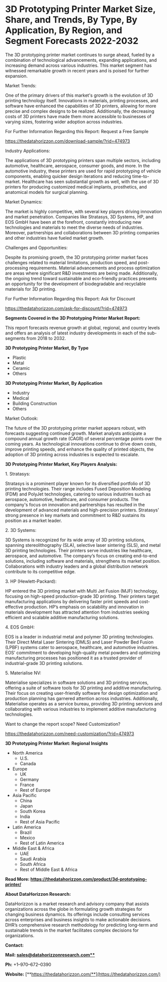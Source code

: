 ﻿# **3D Prototyping Printer Market Size, Share, and Trends, By Type, By Application, By Region, and Segment Forecasts 2022-2032**
The 3D prototyping printer market continues to surge ahead, fueled by a combination of technological advancements, expanding applications, and increasing demand across various industries. This market segment has witnessed remarkable growth in recent years and is poised for further expansion.

Market Trends:

One of the primary drivers of this market's growth is the evolution of 3D printing technology itself. Innovations in materials, printing processes, and software have enhanced the capabilities of 3D printers, allowing for more precise and complex designs to be realized. Additionally, the decreasing costs of 3D printers have made them more accessible to businesses of varying sizes, fostering wider adoption across industries.

For Further Information Regarding this Report: Request a Free Sample

<https://thedatahorizzon.com/download-sample/?rid=474973>

Industry Applications:

The applications of 3D prototyping printers span multiple sectors, including automotive, healthcare, aerospace, consumer goods, and more. In the automotive industry, these printers are used for rapid prototyping of vehicle components, enabling quicker design iterations and reducing time-to-market. Healthcare has seen substantial growth as well, with the use of 3D printers for producing customized medical implants, prosthetics, and anatomical models for surgical planning.

Market Dynamics:

The market is highly competitive, with several key players driving innovation and market penetration. Companies like Stratasys, 3D Systems, HP, and EOS GmbH have been at the forefront, constantly introducing new technologies and materials to meet the diverse needs of industries. Moreover, partnerships and collaborations between 3D printing companies and other industries have fueled market growth.

Challenges and Opportunities:

Despite its promising growth, the 3D prototyping printer market faces challenges related to material limitations, production speed, and post-processing requirements. Material advancements and process optimization are areas where significant R&D investments are being made. Additionally, the ongoing trend toward sustainable and eco-friendly practices presents an opportunity for the development of biodegradable and recyclable materials for 3D printing.

For Further Information Regarding this Report: Ask for Discount

<https://thedatahorizzon.com/ask-for-discount/?rid=474973>

**Segments Covered in the 3D Prototyping Printer Market Report:**

This report forecasts revenue growth at global, regional, and country levels and offers an analysis of latest industry developments in each of the sub-segments from 2018 to 2032.

**3D Prototyping Printer Market, By Type**

- Plastic
- Metal
- Ceramic
- Others

**3D Prototyping Printer Market, By Application**

- Industry
- Medical
- Building Construction
- Others


Market Outlook:

The future of the 3D prototyping printer market appears robust, with forecasts suggesting continued growth. Market analysts anticipate a compound annual growth rate (CAGR) of several percentage points over the coming years. As technological innovations continue to drive down costs, improve printing speeds, and enhance the quality of printed objects, the adoption of 3D printing across industries is expected to escalate.

**3D Prototyping Printer Market, Key Players Analysis:**

1\. Stratasys:

Stratasys is a prominent player known for its diversified portfolio of 3D printing technologies. Their range includes Fused Deposition Modeling (FDM) and PolyJet technologies, catering to various industries such as aerospace, automotive, healthcare, and consumer products. The company's focus on innovation and partnerships has resulted in the development of advanced materials and high-precision printers. Stratasys' strong presence in key markets and commitment to R&D sustains its position as a market leader.

2\. 3D Systems:

3D Systems is recognized for its wide array of 3D printing solutions, spanning stereolithography (SLA), selective laser sintering (SLS), and metal 3D printing technologies. Their printers serve industries like healthcare, aerospace, and automotive. The company’s focus on creating end-to-end solutions, including software and materials, strengthens its market position. Collaborations with industry leaders and a global distribution network contribute to its competitive edge.

3\. HP (Hewlett-Packard):

HP entered the 3D printing market with Multi Jet Fusion (MJF) technology, focusing on high-speed production-grade 3D printing. Their printers target manufacturing applications by delivering faster print speeds and cost-effective production. HP’s emphasis on scalability and innovation in materials development has attracted attention from industries seeking efficient and scalable additive manufacturing solutions.

4\. EOS GmbH:

EOS is a leader in industrial metal and polymer 3D printing technologies. Their Direct Metal Laser Sintering (DMLS) and Laser Powder Bed Fusion (LPBF) systems cater to aerospace, healthcare, and automotive industries. EOS’ commitment to developing high-quality metal powders and optimizing manufacturing processes has positioned it as a trusted provider of industrial-grade 3D printing solutions.

5\. Materialise NV:

Materialise specializes in software solutions and 3D printing services, offering a suite of software tools for 3D printing and additive manufacturing. Their focus on creating user-friendly software for design optimization and production planning has garnered attention across industries. Additionally, Materialise operates as a service bureau, providing 3D printing services and collaborating with various industries to implement additive manufacturing technologies.

Want to change the report scope? Need Customization?

<https://thedatahorizzon.com/need-customization/?rid=474973>

**3D Prototyping Printer Market: Regional Insights**

- North America
  - U.S.
  - Canada
- Europe
  - UK
  - Germany
  - France
  - Rest of Europe
- Asia Pacific
  - China
  - Japan
  - South Korea
  - India
  - Rest of Asia Pacific
- Latin America
  - Brazil
  - Mexico
  - Rest of Latin America
- Middle East & Africa
  - UAE
  - Saudi Arabia
  - South Africa
  - Rest of Middle East & Africa

**Read More: https://thedatahorizzon.com/product/3d-prototyping-printer/**

**About DataHorizzon Research:**

DataHorizzon is a market research and advisory company that assists organizations across the globe in formulating growth strategies for changing business dynamics. Its offerings include consulting services across enterprises and business insights to make actionable decisions. DHR’s comprehensive research methodology for predicting long-term and sustainable trends in the market facilitates complex decisions for organizations.

**Contact:**

**Mail: [sales@datahorizzonresearch.com**](mailto:sales@datahorizzonresearch.com)**

**Ph:** +1–970–672–0390

**Website:** [**https://thedatahorizzon.com/**](https://thedatahorizzon.com/)

